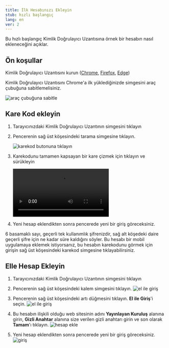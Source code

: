 ```yaml
---
title: İlk Hesabınızı Ekleyin
stub: hızlı başlangıç
lang: en
ver: 2
---
```


Bu hızlı başlangıç Kimlik Doğrulayıcı Uzantısına örnek bir hesabın nasıl ekleneceğini açıklar.

## Ön koşullar

Kimlik Doğrulayıcı Uzantısını kurun ([Chrome](https://chrome.google.com/webstore/detail/authenticator/bhghoamapcdpbohphigoooaddinpkbai), [Firefox](https://addons.mozilla.org/en-US/firefox/addon/auth-helper/), [Edge](https://microsoftedge.microsoft.com/addons/detail/ocglkepbibnalbgmbachknglpdipeoio))

Kimlik Doğrulayıcı Uzantısını Chrome'a ilk yüklediğinizde simgesini araç çubuğuna sabitlemelisiniz.

![araç çubuğuna sabitle](/assets/quickstart/pin-to-toolbar.png)

## Kare Kod ekleyin

1. Tarayıcınızdaki Kimlik Doğrulayıcı Uzantının simgesini tıklayın

2. Pencerenin sağ üst köşesindeki tarama simgesine tıklayın.

    ![karekod butonuna tıklayın](/assets/quickstart/add-qr.png)

3. Karekodunu tamamen kapsayan bir kare çizmek için tıklayın ve sürükleyin

    <video src="/assets/quickstart/qr-scan.webm" autoplay loop></video>

4. Yeni hesap eklendikten sonra pencerede yeni bir giriş göreceksiniz.

6 basamaklı sayı, geçerli tek kullanımlık şifrenizdir, sağ alt köşedeki daire geçerli şifre için ne kadar süre kaldığını söyler. Bu hesabı bir mobil uygulamaya eklemek istiyorsanız, bu hesabın karekodunu görmek için girişin sağ üst köşesindeki karekod simgesine tıklayabilirsiniz.

## Elle Hesap Ekleyin

1. Tarayıcınızdaki Kimlik Doğrulayıcı Uzantının simgesini tıklayın

2. Pencerenin sağ üst köşesindeki kalem simgesini tıklayın. ![el ile giriş](/assets/quickstart/click-edit.png)

3. Pencerenin sağ üst köşesindeki artı düğmesini tıklayın. **El ile Giriş**'i seçin. ![el ile giriş](/assets/quickstart/click-add.png)

4. Bu hesabın ilişkili olduğu web sitesinin adını **Yayınlayan Kuruluş** alanına girin, **Gizli Anahtar** alanına size verilen gizli anahtarı girin ve son olarak **Tamam**'ı tıklayın. ![hesap ekle](/assets/quickstart/add-account.png)

5. Yeni hesap eklendikten sonra pencerede yeni bir giriş göreceksiniz. ![giriş](/assets/quickstart/example-entry.png)

